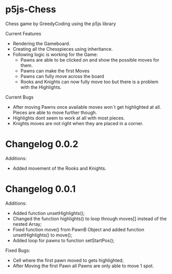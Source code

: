 # p5js-Chess

Chess game by GreedyCoding using the p5js library



 Current Features
 - Rendering the Gameboard.
 - Creating all the Chesspieces using inheritance.
 - Following logic is working for the Game:
   - Pawns are able to be clicked on and show the possible moves for them.
   - Pawns can make the first Moves
   - Pawns can fully move across the board
   - Rooks and Knights can now fully move too but there is a problem with the Highlights.

  Current Bugs
  - After moving Pawns once available moves won´t get highlighted at all. Pieces are able to move further though.
  - Highlights dont seem to work at all with most pieces.
  - Knights moves are not right when they are placed in a corner.


# Changelog 0.0.2
  Additions:
  - Added movement of the Rooks and Knights.



# Changelog 0.0.1
  Additions:
  - Added function unsetHighlights();
  - Changed the function highlights() to loop through moves[] instead of the nested Array;
  - Fixed function move() from PawnB Object and added function unsetHighlights() to move();
  - Added loop for pawns to function setStartPos();

  Fixed Bugs:
  - Cell where the first pawn moved to gets highlighted;
  - After Moving the first Pawn all Pawns are only able to move 1 spot.
